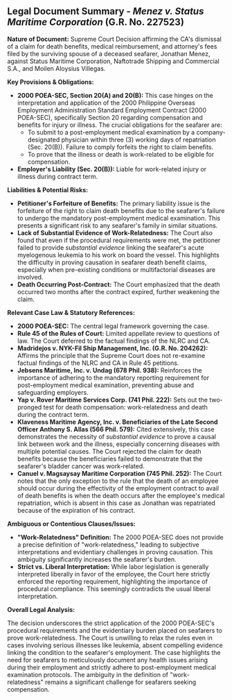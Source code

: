 ## Legal Document Summary - *Menez v. Status Maritime Corporation* (G.R. No. 227523)

**Nature of Document:** Supreme Court Decision affirming the CA's dismissal of a claim for death benefits, medical reimbursement, and attorney's fees filed by the surviving spouse of a deceased seafarer, Jonathan Menez, against Status Maritime Corporation, Naftotrade Shipping and Commercial S.A., and Moilen Aloysius Villegas.

**Key Provisions & Obligations:**

*   **2000 POEA-SEC, Section 20(A) and 20(B):** This case hinges on the interpretation and application of the 2000 Philippine Overseas Employment Administration Standard Employment Contract (2000 POEA-SEC), specifically Section 20 regarding compensation and benefits for injury or illness. The crucial obligations for the seafarer are:
    *   To submit to a post-employment medical examination by a company-designated physician within three (3) working days of repatriation (Sec. 20(B)). Failure to comply forfeits the right to claim benefits.
    *   To prove that the illness or death is work-related to be eligible for compensation.
*   **Employer's Liability (Sec. 20(B)):** Liable for work-related injury or illness during contract term.

**Liabilities & Potential Risks:**

*   **Petitioner's Forfeiture of Benefits:**  The primary liability issue is the forfeiture of the right to claim death benefits due to the seafarer's failure to undergo the mandatory post-employment medical examination. This presents a significant risk to any seafarer's family in similar situations.
*   **Lack of Substantial Evidence of Work-Relatedness:** The Court also found that even if the procedural requirements were met, the petitioner failed to provide *substantial evidence* linking the seafarer's acute myelogenous leukemia to his work on board the vessel. This highlights the difficulty in proving causation in seafarer death benefit claims, especially when pre-existing conditions or multifactorial diseases are involved.
*   **Death Occurring Post-Contract:** The Court emphasized that the death occurred two months after the contract expired, further weakening the claim.

**Relevant Case Law & Statutory References:**

*   **2000 POEA-SEC:** The central legal framework governing the case.
*   **Rule 45 of the Rules of Court:** Limited appellate review to questions of law.  The Court deferred to the factual findings of the NLRC and CA.
*   **Madridejos v. NYK-Fil Ship Management, Inc. (G.R. No. 204262):** Affirms the principle that the Supreme Court does not re-examine factual findings of the NLRC and CA in Rule 45 petitions.
*   **Jebsens Maritime, Inc. v. Undag (678 Phil. 938):** Reinforces the importance of adhering to the mandatory reporting requirement for post-employment medical examination, preventing abuse and safeguarding employers.
*   **Yap v. Rover Maritime Services Corp. (741 Phil. 222):** Sets out the two-pronged test for death compensation: work-relatedness and death during the contract term.
*   **Klaveness Maritime Agency, Inc. v. Beneficiaries of the Late Second Officer Anthony S. Allas (566 Phil. 579):**  Cited extensively, this case demonstrates the necessity of *substantial evidence* to prove a causal link between work and the illness, especially concerning diseases with multiple potential causes. The Court rejected the claim for death benefits because the beneficiaries failed to demonstrate that the seafarer's bladder cancer was work-related.
*    **Canuel v. Magsaysay Maritime Corporation (745 Phil. 252):** The Court notes that the only exception to the rule that the death of an employee should occur during the effectivity of the employment contract to avail of death benefits is when the death occurs after the employee's medical repatriation, which is absent in this case as Jonathan was repatriated because of the expiration of his contract.

**Ambiguous or Contentious Clauses/Issues:**

*   **"Work-Relatedness" Definition:**  The 2000 POEA-SEC does not provide a precise definition of "work-relatedness," leading to subjective interpretations and evidentiary challenges in proving causation. This ambiguity significantly increases the seafarer's burden.
*   **Strict vs. Liberal Interpretation:** While labor legislation is generally interpreted liberally in favor of the employee, the Court here strictly enforced the reporting requirement, highlighting the importance of procedural compliance. This seemingly contradicts the usual liberal interpretation.

**Overall Legal Analysis:**

The decision underscores the strict application of the 2000 POEA-SEC's procedural requirements and the evidentiary burden placed on seafarers to prove work-relatedness. The Court is unwilling to relax the rules even in cases involving serious illnesses like leukemia, absent compelling evidence linking the condition to the seafarer's employment. The case highlights the need for seafarers to meticulously document any health issues arising during their employment and strictly adhere to post-employment medical examination protocols. The ambiguity in the definition of "work-relatedness" remains a significant challenge for seafarers seeking compensation.
